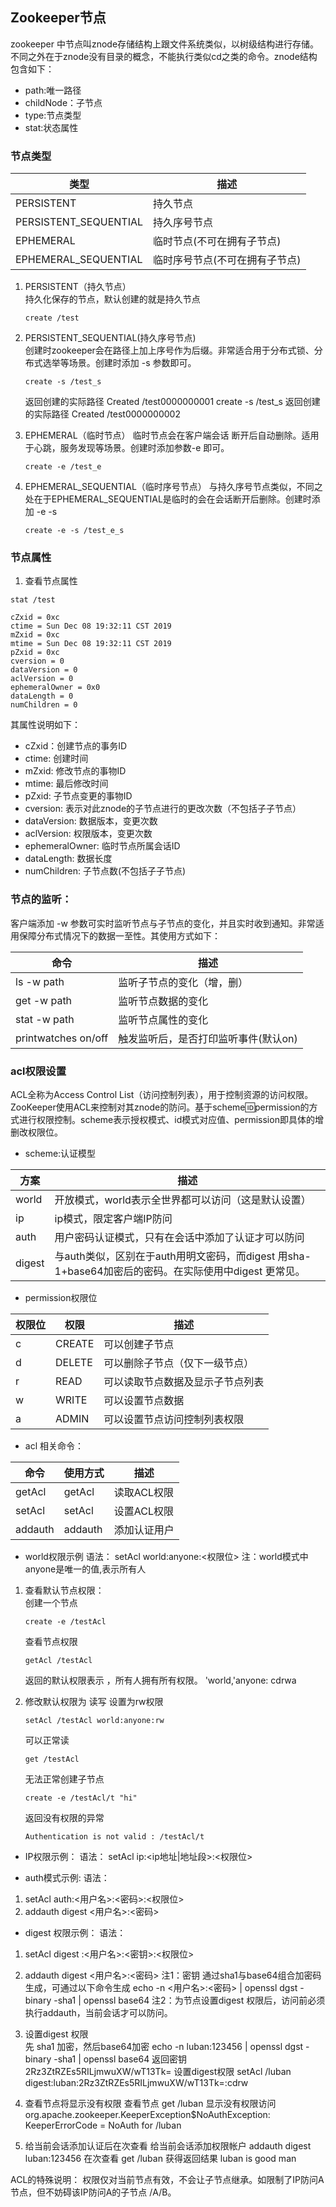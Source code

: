 ## Zookeeper节点
zookeeper 中节点叫znode存储结构上跟文件系统类似，以树级结构进行存储。不同之外在于znode没有目录的概念，不能执行类似cd之类的命令。znode结构包含如下：
- path:唯一路径 
- childNode：子节点
- type:节点类型
- stat:状态属性

### 节点类型
|类型|描述|
|----|----|
|PERSISTENT|持久节点|
|PERSISTENT_SEQUENTIAL|持久序号节点|
|EPHEMERAL|临时节点(不可在拥有子节点)|
|EPHEMERAL_SEQUENTIAL|临时序号节点(不可在拥有子节点)|
1. PERSISTENT（持久节点）  
   持久化保存的节点，默认创建的就是持久节点
   ```
   create /test
   ```
2. PERSISTENT_SEQUENTIAL(持久序号节点)  
   创建时zookeeper会在路径上加上序号作为后缀。非常适合用于分布式锁、分布式选举等场景。创建时添加 -s 参数即可。
   ```
   create -s /test_s
   ```
   返回创建的实际路径
   Created /test0000000001
   create -s /test_s
   返回创建的实际路径
   Created /test0000000002

3. EPHEMERAL（临时节点）
   临时节点会在客户端会话 断开后自动删除。适用于心跳，服务发现等场景。创建时添加参数-e 即可。
   ```
   create -e /test_e
   ```

4. EPHEMERAL_SEQUENTIAL（临时序号节点）
   与持久序号节点类似，不同之处在于EPHEMERAL_SEQUENTIAL是临时的会在会话断开后删除。创建时添加 -e -s 
   ```
   create -e -s /test_e_s
   ``` 

### 节点属性
1. 查看节点属性
```
stat /test

cZxid = 0xc
ctime = Sun Dec 08 19:32:11 CST 2019
mZxid = 0xc
mtime = Sun Dec 08 19:32:11 CST 2019
pZxid = 0xc
cversion = 0
dataVersion = 0
aclVersion = 0
ephemeralOwner = 0x0
dataLength = 0
numChildren = 0

```
其属性说明如下：
- cZxid：创建节点的事务ID
- ctime: 创建时间
- mZxid: 修改节点的事物ID
- mtime: 最后修改时间
- pZxid: 子节点变更的事物ID
- cversion: 表示对此znode的子节点进行的更改次数（不包括子子节点）
- dataVersion: 数据版本，变更次数
- aclVersion: 权限版本，变更次数
- ephemeralOwner: 临时节点所属会话ID
- dataLength: 数据长度
- numChildren: 子节点数(不包括子子节点)

### 节点的监听：
客户端添加 -w 参数可实时监听节点与子节点的变化，并且实时收到通知。非常适用保障分布式情况下的数据一至性。其使用方式如下：

|命令|描述|
|----|----|
|ls -w path|监听子节点的变化（增，删）|
|get -w path|监听节点数据的变化|
|stat -w path|监听节点属性的变化|
|printwatches on/off|触发监听后，是否打印监听事件(默认on)|


### acl权限设置
ACL全称为Access Control List（访问控制列表），用于控制资源的访问权限。ZooKeeper使用ACL来控制对其znode的防问。基于scheme:id:permission的方式进行权限控制。scheme表示授权模式、id模式对应值、permission即具体的增删改权限位。

- scheme:认证模型

|方案|描述|
|----|----|
|world|开放模式，world表示全世界都可以访问（这是默认设置）|
|ip|ip模式，限定客户端IP防问|
|auth|用户密码认证模式，只有在会话中添加了认证才可以防问|
|digest|与auth类似，区别在于auth用明文密码，而digest 用sha-1+base64加密后的密码。在实际使用中digest 更常见。|

- permission权限位

|权限位	|权限|描述|
|----|----|----|
|c|CREATE|可以创建子节点|
|d|DELETE|可以删除子节点（仅下一级节点）|
|r|READ|可以读取节点数据及显示子节点列表|
|w|WRITE|可以设置节点数据|
|a|ADMIN|可以设置节点访问控制列表权限|

- acl 相关命令：

|命令|使用方式|描述|
|----|----|----|
|getAcl|getAcl <path>|读取ACL权限|
|setAcl|setAcl <path> <acl>|设置ACL权限|
|addauth|addauth <scheme> <auth>|添加认证用户|

- world权限示例
语法： setAcl <path> world:anyone:<权限位>
注：world模式中anyone是唯一的值,表示所有人
1. 查看默认节点权限：  
   创建一个节点
   ```
   create -e /testAcl
   ```
   查看节点权限
   ```
   getAcl /testAcl
   ```
   返回的默认权限表示 ，所有人拥有所有权限。
   'world,'anyone: cdrwa

2. 修改默认权限为 读写
   设置为rw权限
   ```
   setAcl /testAcl world:anyone:rw
   ``` 
   可以正常读
   ```
   get /testAcl
   ```
   无法正常创建子节点
   ```
   create -e /testAcl/t "hi"
   ```
   返回没有权限的异常
   ```
   Authentication is not valid : /testAcl/t
   ```

- IP权限示例：
语法： setAcl <path> ip:<ip地址|地址段>:<权限位>

- auth模式示例:
语法： 
1.	setAcl <path> auth:<用户名>:<密码>:<权限位>
2.	addauth digest <用户名>:<密码>

- digest 权限示例：
语法： 
1.	setAcl <path> digest :<用户名>:<密钥>:<权限位>
2.	addauth digest <用户名>:<密码>
注1：密钥 通过sha1与base64组合加密码生成，可通过以下命令生成
echo -n <用户名>:<密码> | openssl dgst -binary -sha1 | openssl base64
注2：为节点设置digest 权限后，访问前必须执行addauth，当前会话才可以防问。

1.	设置digest 权限  
    先 sha1 加密，然后base64加密
echo -n luban:123456 | openssl dgst -binary -sha1 | openssl base64
    返回密钥
2Rz3ZtRZEs5RILjmwuXW/wT13Tk=
    设置digest权限
setAcl /luban digest:luban:2Rz3ZtRZEs5RILjmwuXW/wT13Tk=:cdrw

2.	查看节点将显示没有权限
    查看节点
get /luban
   显示没有权限访问
org.apache.zookeeper.KeeperException$NoAuthException: KeeperErrorCode = NoAuth for /luban

3.	给当前会话添加认证后在次查看
    给当前会话添加权限帐户
addauth digest luban:123456
    在次查看
get /luban
    获得返回结果
luban is good man

ACL的特殊说明：
权限仅对当前节点有效，不会让子节点继承。如限制了IP防问A节点，但不妨碍该IP防问A的子节点 /A/B。

